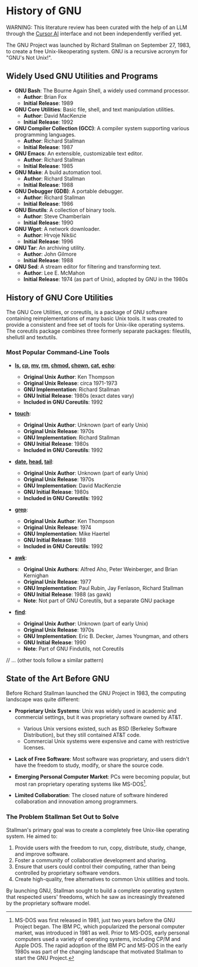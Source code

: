  # History of GNU

WARNING: This literature review has been curated with the help of an LLM through the [Cursor AI](https://www.cursor.com/) interface and not been independently verified yet.

The GNU Project was launched by Richard Stallman on September 27, 1983, to create a free Unix-likeoperating system. GNU is a recursive acronym for
"GNU's Not Unix!".
## Widely Used GNU Utilities and Programs

- **GNU Bash**: The Bourne Again Shell, a widely used command processor.
  - **Author**: Brian Fox
  - **Initial Release**: 1989
- **GNU Core Utilities**: Basic file, shell, and text manipulation utilities.
  - **Author**: David MacKenzie
  - **Initial Release**: 1992
- **GNU Compiler Collection (GCC)**: A compiler system supporting various programming languages.
  - **Author**: Richard Stallman
  - **Initial Release**: 1987
- **GNU Emacs**: An extensible, customizable text editor.
  - **Author**: Richard Stallman
  - **Initial Release**: 1985
- **GNU Make**: A build automation tool.
  - **Author**: Richard Stallman
  - **Initial Release**: 1988
- **GNU Debugger (GDB)**: A portable debugger.
  - **Author**: Richard Stallman
  - **Initial Release**: 1986
- **GNU Binutils**: A collection of binary tools.
  - **Author**: Steve Chamberlain
  - **Initial Release**: 1990
- **GNU Wget**: A network downloader.
  - **Author**: Hrvoje Nikšić
  - **Initial Release**: 1996
- **GNU Tar**: An archiving utility.
  - **Author**: John Gilmore
  - **Initial Release**: 1988
- **GNU Sed**: A stream editor for filtering and transforming text.
  - **Author**: Lee E. McMahon
  - **Initial Release**: 1974 (as part of Unix), adopted by GNU in the 1980s

 ## History of GNU Core Utilities

 The GNU Core Utilities, or coreutils, is a package of GNU software containing reimplementations of many basic Unix tools. It was created to provide a
 consistent and free set of tools for Unix-like operating systems. The coreutils package combines three formerly separate packages: fileutils, shellutil
 and textutils.

 ### Most Popular Command-Line Tools

- **[ls](https://en.wikipedia.org/wiki/Ls), [cp](https://en.wikipedia.org/wiki/Cp_(Unix)), [mv](https://en.wikipedia.org/wiki/Mv), [rm](https://en.wikipedia.org/wiki/Rm_(Unix)), [chmod](https://en.wikipedia.org/wiki/Chmod), [chown](https://en.wikipedia.org/wiki/Chown), [cat](https://en.wikipedia.org/wiki/Cat_(Unix)), [echo](https://en.wikipedia.org/wiki/Echo_(command))**:
  - **Original Unix Author**: Ken Thompson
  - **Original Unix Release**: circa 1971-1973
  - **GNU Implementation**: Richard Stallman
  - **GNU Initial Release**: 1980s (exact dates vary)
  - **Included in GNU Coreutils**: 1992

- **[touch](https://en.wikipedia.org/wiki/Touch_(command))**:
  - **Original Unix Author**: Unknown (part of early Unix)
  - **Original Unix Release**: 1970s
  - **GNU Implementation**: Richard Stallman
  - **GNU Initial Release**: 1980s
  - **Included in GNU Coreutils**: 1992

- **[date](https://en.wikipedia.org/wiki/Date_(Unix)), [head](https://en.wikipedia.org/wiki/Head_(Unix)), [tail](https://en.wikipedia.org/wiki/Tail_(Unix))**:
  - **Original Unix Author**: Unknown (part of early Unix)
  - **Original Unix Release**: 1970s
  - **GNU Implementation**: David MacKenzie
  - **GNU Initial Release**: 1980s
  - **Included in GNU Coreutils**: 1992

- **[grep](https://en.wikipedia.org/wiki/Grep)**:
  - **Original Unix Author**: Ken Thompson
  - **Original Unix Release**: 1974
  - **GNU Implementation**: Mike Haertel
  - **GNU Initial Release**: 1988
  - **Included in GNU Coreutils**: 1992

- **[awk](https://en.wikipedia.org/wiki/AWK)**:
  - **Original Unix Authors**: Alfred Aho, Peter Weinberger, and Brian Kernighan
  - **Original Unix Release**: 1977
  - **GNU Implementation**: Paul Rubin, Jay Fenlason, Richard Stallman
  - **GNU Initial Release**: 1988 (as gawk)
  - **Note**: Not part of GNU Coreutils, but a separate GNU package

- **[find](https://en.wikipedia.org/wiki/Find_(Unix))**:
  - **Original Unix Author**: Unknown (part of early Unix)
  - **Original Unix Release**: 1970s
  - **GNU Implementation**: Eric B. Decker, James Youngman, and others
  - **GNU Initial Release**: 1990
  - **Note**: Part of GNU Findutils, not Coreutils

 // ... (other tools follow a similar pattern)

## State of the Art Before GNU

Before Richard Stallman launched the GNU Project in 1983, the computing landscape was quite different:

- **Proprietary Unix Systems**: Unix was widely used in academic and commercial settings, but it was proprietary software owned by AT&T.
  - Various Unix versions existed, such as BSD (Berkeley Software Distribution), but they still contained AT&T code.
  - Commercial Unix systems were expensive and came with restrictive licenses.

- **Lack of Free Software**: Most software was proprietary, and users didn't have the freedom to study, modify, or share the source code.

- **Emerging Personal Computer Market**: PCs were becoming popular, but most ran proprietary operating systems like MS-DOS[^1].

- **Limited Collaboration**: The closed nature of software hindered collaboration and innovation among programmers.

[^1]: MS-DOS was first released in 1981, just two years before the GNU Project began. The IBM PC, which popularized the personal computer market, was introduced in 1981 as well. Prior to MS-DOS, early personal computers used a variety of operating systems, including CP/M and Apple DOS. The rapid adoption of the IBM PC and MS-DOS in the early 1980s was part of the changing landscape that motivated Stallman to start the GNU Project.

### The Problem Stallman Set Out to Solve

Stallman's primary goal was to create a completely free Unix-like operating system. He aimed to:

1. Provide users with the freedom to run, copy, distribute, study, change, and improve software.
2. Foster a community of collaborative development and sharing.
3. Ensure that users could control their computing, rather than being controlled by proprietary software vendors.
4. Create high-quality, free alternatives to common Unix utilities and tools.

By launching GNU, Stallman sought to build a complete operating system that respected users' freedoms, which he saw as increasingly threatened by the proprietary software model.
